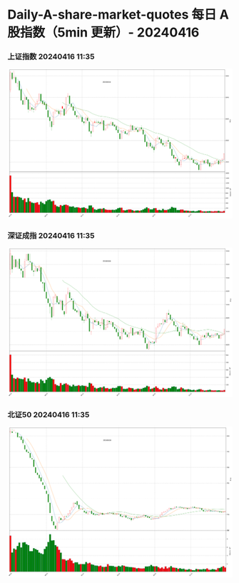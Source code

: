 
# Daily-A-share-market-quotes 每日 A 股指数（5min 更新）- 20240416

### 上证指数 20240416 11:35
![](./fig/2024/4/20240416-sh000001.png)

### 深证成指 20240416 11:35
![](./fig/2024/4/20240416-sz399001.png)

### 北证50 20240416 11:35
![](./fig/2024/4/20240416-bj899050.png)
